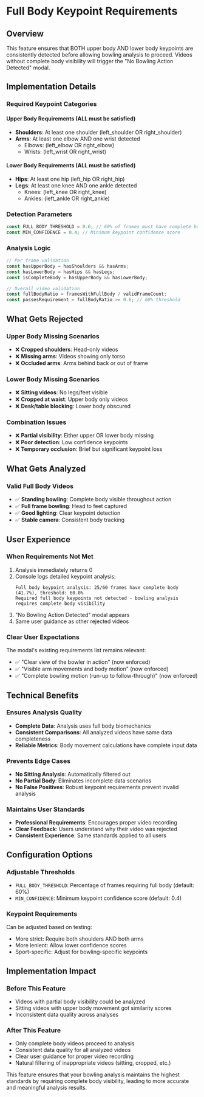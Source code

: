 # Full Body Keypoint Requirements

## Overview
This feature ensures that BOTH upper body AND lower body keypoints are consistently detected before allowing bowling analysis to proceed. Videos without complete body visibility will trigger the "No Bowling Action Detected" modal.

## Implementation Details

### Required Keypoint Categories

#### **Upper Body Requirements** (ALL must be satisfied)
- **Shoulders**: At least one shoulder (left_shoulder OR right_shoulder)
- **Arms**: At least one elbow AND one wrist detected
  - Elbows: (left_elbow OR right_elbow)  
  - Wrists: (left_wrist OR right_wrist)

#### **Lower Body Requirements** (ALL must be satisfied)  
- **Hips**: At least one hip (left_hip OR right_hip)
- **Legs**: At least one knee AND one ankle detected
  - Knees: (left_knee OR right_knee)
  - Ankles: (left_ankle OR right_ankle)

### Detection Parameters

```typescript
const FULL_BODY_THRESHOLD = 0.6; // 60% of frames must have complete body
const MIN_CONFIDENCE = 0.4; // Minimum keypoint confidence score
```

### Analysis Logic

```typescript
// Per frame validation
const hasUpperBody = hasShoulders && hasArms;
const hasLowerBody = hasHips && hasLegs;
const isCompleteBody = hasUpperBody && hasLowerBody;

// Overall video validation  
const fullBodyRatio = framesWithFullBody / validFrameCount;
const passesRequirement = fullBodyRatio >= 0.6; // 60% threshold
```

## What Gets Rejected

### **Upper Body Missing Scenarios**
- ❌ **Cropped shoulders**: Head-only videos
- ❌ **Missing arms**: Videos showing only torso
- ❌ **Occluded arms**: Arms behind back or out of frame

### **Lower Body Missing Scenarios**  
- ❌ **Sitting videos**: No legs/feet visible
- ❌ **Cropped at waist**: Upper body only videos
- ❌ **Desk/table blocking**: Lower body obscured

### **Combination Issues**
- ❌ **Partial visibility**: Either upper OR lower body missing
- ❌ **Poor detection**: Low confidence keypoints
- ❌ **Temporary occlusion**: Brief but significant keypoint loss

## What Gets Analyzed

### **Valid Full Body Videos**
- ✅ **Standing bowling**: Complete body visible throughout action
- ✅ **Full frame bowling**: Head to feet captured
- ✅ **Good lighting**: Clear keypoint detection
- ✅ **Stable camera**: Consistent body tracking

## User Experience

### **When Requirements Not Met**
1. Analysis immediately returns 0
2. Console logs detailed keypoint analysis:
   ```
   Full body keypoint analysis: 25/60 frames have complete body (41.7%), threshold: 60.0%
   Required full body keypoints not detected - bowling analysis requires complete body visibility
   ```
3. "No Bowling Action Detected" modal appears
4. Same user guidance as other rejected videos

### **Clear User Expectations**
The modal's existing requirements list remains relevant:
- ✅ "Clear view of the bowler in action" (now enforced)
- ✅ "Visible arm movements and body motion" (now enforced)  
- ✅ "Complete bowling motion (run-up to follow-through)" (now enforced)

## Technical Benefits

### **Ensures Analysis Quality**
- **Complete Data**: Analysis uses full body biomechanics
- **Consistent Comparisons**: All analyzed videos have same data completeness
- **Reliable Metrics**: Body movement calculations have complete input data

### **Prevents Edge Cases**
- **No Sitting Analysis**: Automatically filtered out
- **No Partial Body**: Eliminates incomplete data scenarios  
- **No False Positives**: Robust keypoint requirements prevent invalid analysis

### **Maintains User Standards**
- **Professional Requirements**: Encourages proper video recording
- **Clear Feedback**: Users understand why their video was rejected
- **Consistent Experience**: Same standards applied to all users

## Configuration Options

### **Adjustable Thresholds**
- `FULL_BODY_THRESHOLD`: Percentage of frames requiring full body (default: 60%)
- `MIN_CONFIDENCE`: Minimum keypoint confidence score (default: 0.4)

### **Keypoint Requirements**  
Can be adjusted based on testing:
- More strict: Require both shoulders AND both arms
- More lenient: Allow lower confidence scores
- Sport-specific: Adjust for bowling-specific keypoints

## Implementation Impact

### **Before This Feature**
- Videos with partial body visibility could be analyzed
- Sitting videos with upper body movement got similarity scores
- Inconsistent data quality across analyses

### **After This Feature**  
- Only complete body videos proceed to analysis
- Consistent data quality for all analyzed videos
- Clear user guidance for proper video recording
- Natural filtering of inappropriate videos (sitting, cropped, etc.)

This feature ensures that your bowling analysis maintains the highest standards by requiring complete body visibility, leading to more accurate and meaningful analysis results.